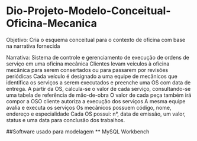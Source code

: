 # Dio-Projeto-Modelo-Conceitual-Oficina-Mecanica
Objetivo: Cria o esquema conceitual para o contexto de oficina com base na narrativa fornecida

Narrativa: Sistema de controle e gerenciamento de execução de ordens de serviço em uma oficina mecânica Clientes levam veículos à oficina mecânica para serem consertados ou para passarem por revisões periódicas Cada veículo é designado a uma equipe de mecânicos que identifica os serviços a serem executados e preenche uma OS com data de entrega. A partir da OS, calcula-se o valor de cada serviço, consultando-se uma tabela de referência de mão-de-obra O valor de cada peça também irá compor a OSO cliente autoriza a execução dos serviços A mesma equipe avalia e executa os serviços Os mecânicos possuem código, nome, endereço e especialidade Cada OS possui: n°, data de emissão, um valor, status e uma data para conclusão dos trabalhos.

##Software usado para modelagem ** MySQL Workbench
